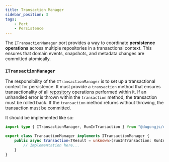 ```yaml
---
title: Transaction Manager
sidebar_position: 3
tags:
    - Port
    - Persistence
---
```


The `ITransactionManager` port provides a way to coordinate **persistence operations** across multiple repositories in a transactional context. This ensures that domain events, snapshots, and metadata changes are committed atomically.

### `ITransactionManager`

The responsibility of the `ITransactionManager` is to set up a transactional context for persistence. It must provide a `transaction` method that ensures transactionality of all [repository](./repositories.md) operations performed within it. If an unhandled error is thrown within the `transaction` method, the transaction must be rolled back. If the `transaction` method returns without throwing, the transaction must be committed.

It should be implemented like so:

```typescript
import type { ITransactionManager, RunInTransaction } from "@dugongjs/core";

export class TransactionManager implements ITransactionManager {
    public async transaction<TResult = unknown>(runInTransaction: RunInTransaction<TResult>): Promise<TResult> {
        // Implementation here...
    }
}
```
